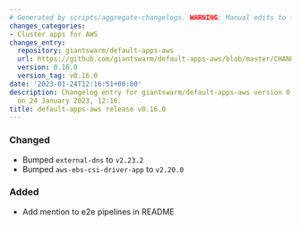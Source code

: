 ```yaml
---
# Generated by scripts/aggregate-changelogs. WARNING: Manual edits to this files will be overwritten.
changes_categories:
- Cluster apps for AWS
changes_entry:
  repository: giantswarm/default-apps-aws
  url: https://github.com/giantswarm/default-apps-aws/blob/master/CHANGELOG.md#0160---2023-01-24
  version: 0.16.0
  version_tag: v0.16.0
date: '2023-01-24T12:16:51+00:00'
description: Changelog entry for giantswarm/default-apps-aws version 0.16.0, published
  on 24 January 2023, 12:16.
title: default-apps-aws release v0.16.0
---
```


### Changed
- Bumped `external-dns` to `v2.23.2`
- Bumped `aws-ebs-csi-driver-app` to `v2.20.0`
### Added
- Add mention to e2e pipelines in README
